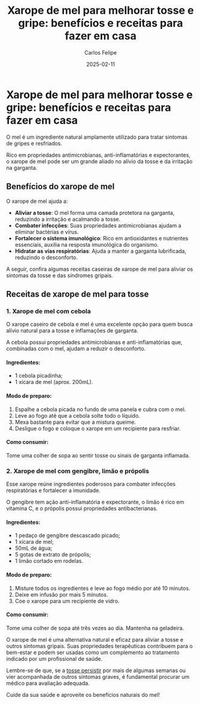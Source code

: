 ﻿---
title: 'Xarope de mel para melhorar tosse e gripe: benefícios e receitas para fazer em casa'
date: '2025-02-11'
excerpt: 'Descubra os benefícios do xarope de mel para tosse e conheça receitas caseiras eficazes para aliviar sintomas gripais.'
author: 'Carlos Felipe'
image: 'https://images.pexels.com/photos/302163/pexels-photo-302163.jpeg?auto=compress&cs=tinysrgb&w=1260&h=750&dpr=1'

---

# Xarope de mel para melhorar tosse e gripe: benefícios e receitas para fazer em casa

O mel é um ingrediente natural amplamente utilizado para tratar sintomas de gripes e resfriados. 

Rico em propriedades antimicrobianas, anti-inflamatórias e expectorantes, o xarope de mel pode ser um grande aliado no alívio da tosse e da irritação na garganta. 

## Benefícios do xarope de mel

O xarope de mel ajuda a:

- **Aliviar a tosse**: O mel forma uma camada protetora na garganta, reduzindo a irritação e acalmando a tosse.
- **Combater infecções**: Suas propriedades antimicrobianas ajudam a eliminar bactérias e vírus.
- **Fortalecer o sistema imunológico**: Rico em antioxidantes e nutrientes essenciais, auxilia na resposta imunológica do organismo.
- **Hidratar as vias respiratórias**: Ajuda a manter a garganta lubrificada, reduzindo o desconforto.

A seguir, confira algumas receitas caseiras de xarope de mel para aliviar os sintomas da tosse e das síndromes gripais.

## Receitas de xarope de mel para tosse

### 1. Xarope de mel com cebola

O xarope caseiro de cebola e mel é uma excelente opção para quem busca alívio natural para a tosse e inflamações de garganta. 

A cebola possui propriedades antimicrobianas e anti-inflamatórias que, combinadas com o mel, ajudam a reduzir o desconforto.

#### Ingredientes:
- 1 cebola picadinha;
- 1 xícara de mel (aprox. 200mL).

#### Modo de preparo:
1. Espalhe a cebola picada no fundo de uma panela e cubra com o mel.
2. Leve ao fogo  até que a cebola solte todo o líquido.
3. Mexa bastante para evitar que a mistura queime.
4. Desligue o fogo e coloque o xarope em um recipiente para resfriar.

#### Como consumir:
Tome uma colher de sopa ao sentir tosse ou sinais de garganta inflamada. 

### 2. Xarope de mel com gengibre, limão e própolis

Esse xarope reúne ingredientes poderosos para combater infecções respiratórias e fortalecer a imunidade. 

O gengibre tem ação anti-inflamatória e expectorante, o limão é rico em vitamina C, e o própolis possui propriedades antibacterianas.

#### Ingredientes:
- 1 pedaço de gengibre descascado picado;
- 1 xícara de mel;
- 50mL de água;
- 5 gotas de extrato de própolis;
- 1 limão cortado em rodelas.

#### Modo de preparo:
1. Misture todos os ingredientes e leve ao fogo médio por até 10 minutos.
2. Deixe em infusão por mais 5 minutos.
3. Coe o xarope para um recipiente de vidro.

#### Como consumir:
Tome uma colher de sopa até três vezes ao dia. Mantenha na geladeira.

O xarope de mel é uma alternativa natural e eficaz para aliviar a tosse e outros sintomas gripais. Suas propriedades terapêuticas contribuem para o bem-estar e podem ser usadas como um complemento ao tratamento indicado por um profissional de saúde. 

Lembre-se de que, se a [tosse persistir](http://meudoutor.digital/blog/tosse-persistente) por mais de algumas semanas ou vier acompanhada de outros sintomas graves, é fundamental procurar um médico para avaliação adequada.

Cuide da sua saúde e aproveite os benefícios naturais do mel!
